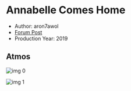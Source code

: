 # Annabelle Comes Home

* Author: aron7awol
* [Forum Post](https://www.avsforum.com/threads/bass-eq-for-filtered-movies.2995212/post-58602998)
* Production Year: 2019

## Atmos

![img 0](https://i.imgur.com/qrOQyZd.jpg)

![img 1](https://i.imgur.com/kieYbB6.png)

